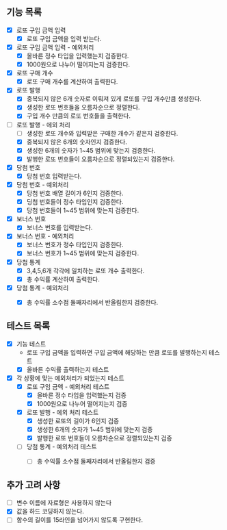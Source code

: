 ## 기능 목록
* [x] 로또 구입 금액 입력
  * [x] 로또 구입 금액을 입력 받는다.
* [x] 로또 구임 금액 입력 - 예외처리
  * [x] 올바른 정수 타입을 입력했는지 검증한다.
  * [x] 1000원으로 나누어 떨어지는지 검증한다.
* [x] 로또 구매 개수
  * [x] 로또 구매 개수를 계산하여 출력한다.
* [x] 로또 발행
  * [x] 중복되지 않은 6개 숫자로 이뤄져 있게 로또를 구입 개수만큼 생성한다.
  * [x] 생성한 로또 번호들을 오름차순으로 정렬한다.
  * [x] 구입 개수 만큼의 로또 번호들을 출력한다. 
* [ ] 로또 발행 - 에외 처리
  * [ ] 생성한 로또 개수와 입력받은 구매한 개수가 같은지 검증한다.
  * [x] 중복되지 않은 6개의 숫자인지 검증한다.
  * [x] 생성한 6개의 숫자가 1~45 범위에 맞는지 검증한다.
  * [x] 발행한 로또 번호들이 오름차순으로 정렬되있는지 검증한다.
* [x] 당첨 번호
  * [x] 당첨 번호 입력받는다.
* [x] 당첨 번호 - 예외처리
  * [x] 당첨 번호 배열 길이가 6인지 검증한다.
  * [x] 딩첨 번호들이 정수 타입인지 검증한다.
  * [x] 당첨 번호들이 1~45 범위에 맞는지 검증한다.
* [x] 보너스 번호
  * [x] 보너스 번호를 입력받는다.
* [x] 보너스 번호 - 예외처리 
  * [x] 보너스 번호가 정수 타입인지 검증한다.
  * [x] 보너스 번호가 1~45 범위에 맞는지 검증한다.
* [x] 당첨 통계
  * [x] 3,4,5,6개 각각에 일치하는 로또 개수 출력한다.
  * [x] 총 수익률 계산하여 출력한다.
* [x] 당첨 통계 - 예외처리
  * [x] 총 수익률 소수점 둘째자리에서 반올림한지 검증한다.


## 테스트 목록
* [x] 기능 테스트
  * 로또 구입 금액을 입력하면 구입 금액에 해당하는 만큼 로또를 발행하는지 테스트
  * [x] 올바른 수익률 출력하는지 테스트
    
* [x] 각 상황에 맞는 예외처리가 되었는지 테스트
  * [x] 로또 구임 금액 - 예외처리 테스트
    * [x] 올바른 정수 타입을 입력했는지 검증
    * [x] 1000원으로 나누어 떨어지는지 검증
  * [x] 로또 발행 - 에외 처리 테스트
    * [x] 생성한 로또의 길이가 6인지 검증
    * [x] 생성한 6개의 숫자가 1~45 범위에 맞는지 검증
    * [x] 발행한 로또 번호들이 오름차순으로 정렬되있는지 검증
  * [ ] 당첨 통계 - 예외처리 테스트
    * [ ] 총 수익률 소수점 둘째자리에서 반올림한지 검증


## 추가 고려 사항
* [ ] 변수 이름에 자료형은 사용하지 않는다
* [x] 값을 하드 코딩하지 않는다.
* [ ] 함수의 길이를 15라인을 넘어가지 않도록 구현한다.
